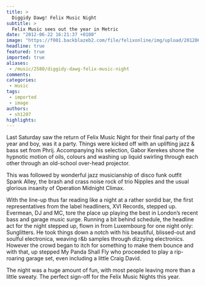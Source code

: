 ```yaml
---
title: >
  Diggidy Dawg! Felix Music Night
subtitle: >
  Felix Music sees out the year in Metric
date: "2012-06-22 16:21:37 +0100"
image: "https://f001.backblazeb2.com/file/felixonline/img/upload/201206221719-felix-fmn-img_0976-phrij.jpg"
headline: true
featured: true
imported: true
aliases:
 - /music/2580/diggidy-dawg-felix-music-night
comments:
categories:
 - music
tags:
 - imported
 - image
authors:
 - sh1207
highlights:
---
```


Last Saturday saw the return of Felix Music Night for their final party of the year and boy, was it a party. Things were kicked off with an uplifting jazz & bass set from Phrij. Accompanying his selection, Gabor Kerekes shone the hypnotic motion of oils, colours and washing up liquid swirling through each other through an old-school over-head projector.

This was followed by wonderful jazz musicianship of disco funk outfit Spank Alley, the brash and crass noise rock of trio Nipples and the usual glorious insanity of Operation Midnight Climax.

With the line-up thus far reading like a night at a rather sordid bar, the first representatives from the label headliners, XVI Records, stepped up. Evermean, DJ and MC, tore the place up playing the best in London’s recent bass and garage music surge. Running a bit behind schedule, the headline act for the night stepped up, flown in from Luxembourg for one night only: Sunglitters. He took things down a notch with his beautiful, blissed-out and soulful electronica, weaving r&b samples through dizzying electronics. However the crowd began to itch for something to make them bounce and with that, up stepped My Panda Shall Fly who proceeded to play a rip-roaring garage set, even including a little Craig David.

The night was a huge amount of fun, with most people leaving more than a little sweaty. The perfect sign-off for the Felix Music Nights this year.
